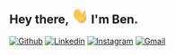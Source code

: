## Hey there, <img src="https://raw.githubusercontent.com/ABSphreak/ABSphreak/master/gifs/Hi.gif" width="30px"> I'm Ben.

[![Github](https://img.shields.io/badge/-Github-000?style=flat&logo=Github&logoColor=white)](https://github.com/BenNeighbour/)
[![Linkedin](https://img.shields.io/badge/-LinkedIn-blue?style=flat&logo=Linkedin&logoColor=white)](https://www.linkedin.com/in/ben-neighbour-a6b7051b5/)
[![Instagram](https://img.shields.io/badge/-Instagram-c13584?style=flat&labelColor=c13584&logo=instagram&logoColor=white)](https://www.instagram.com/benthedev_/)
[![Gmail](https://img.shields.io/badge/-Gmail-c14438?style=flat&logo=Gmail&logoColor=white)](mailto:ben.neighbour.dev@gmail.com)
